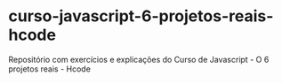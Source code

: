 # curso-javascript-6-projetos-reais-hcode
Repositório com exercícios e explicações do Curso de Javascript - O 6 projetos reais - Hcode
